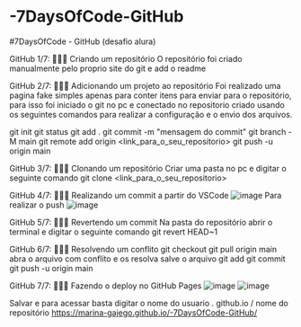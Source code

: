 # -7DaysOfCode-GitHub
#7DaysOfCode - GitHub  (desafio alura)

GitHub 1/7: 👩🏽‍💻 Criando um repositório
O repositório foi criado manualmente pelo proprio site do git e add o readme

GitHub 2/7: 👩🏽‍💻 Adicionando um projeto ao repositório
Foi realizado uma pagina fake simples apenas para conter itens para enviar para o repositório, para isso foi iniciado o git no pc e conectado no repositorio criado usando os seguintes comandos para realizar a configuração e o envio dos arquivos.

git init
git status
git add .
git commit -m "mensagem do commit"
git branch -M main
git remote add origin <link_para_o_seu_repositorio>
git push -u origin main

GitHub 3/7: 👩🏽‍💻 Clonando um repositório
Criar uma pasta no pc e digitar o seguinte comando
git clone <link_para_o_seu_repositorio>

GitHub 4/7: 👩🏽‍💻 Realizando um commit a partir do VSCode
![image](https://user-images.githubusercontent.com/83456621/226773359-c6706163-ec73-4ae6-8cd6-0401626895ed.png)
Para realizar o push
![image](https://user-images.githubusercontent.com/83456621/226773448-ae46d0e7-9764-46aa-9ca3-90551549f914.png)

GitHub 5/7: 👩🏽‍💻 Revertendo um commit
Na pasta do repositório abrir o terminal e digitar o seguinte comando
git revert HEAD~1

GitHub 6/7: 👩🏽‍💻 Resolvendo um conflito
git checkout <nome do branch com conflito>
git pull origin main
abra o arquivo com conflito e os resolva
salve o arquivo
git add <nome do arquivo alterado>
git commit
git push -u origin main

GitHub 7/7: 👩🏽‍💻 Fazendo o deploy no GitHub Pages
![image](https://user-images.githubusercontent.com/83456621/226774491-4e85cb7c-cf07-4a8e-8b36-7c92e70a559a.png)
![image](https://user-images.githubusercontent.com/83456621/226774543-cf103681-2c4b-4883-a956-41abdabb632c.png)

Salvar e para acessar basta digitar o nome do usuario . github.io / nome do repositório
https://marina-gajego.github.io/-7DaysOfCode-GitHub/
